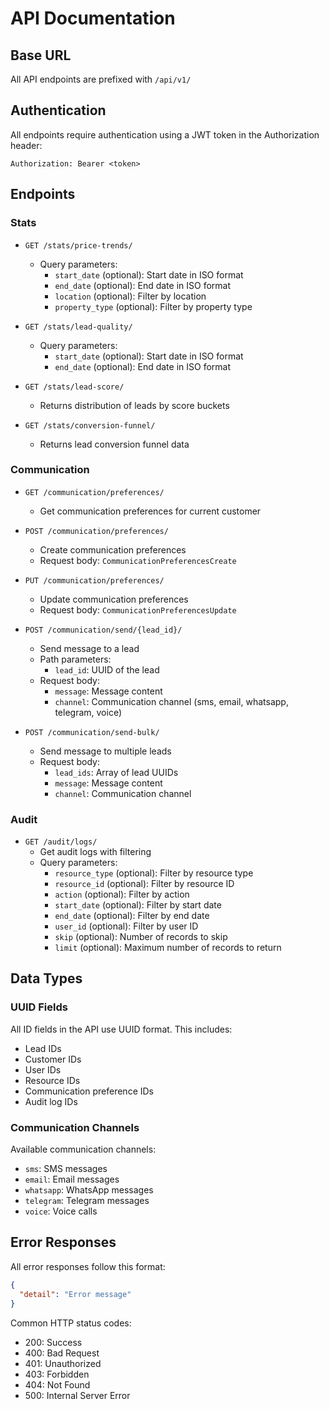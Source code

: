 # API Documentation

## Base URL
All API endpoints are prefixed with `/api/v1/`

## Authentication
All endpoints require authentication using a JWT token in the Authorization header:
```
Authorization: Bearer <token>
```

## Endpoints

### Stats
- `GET /stats/price-trends/`
  - Query parameters:
    - `start_date` (optional): Start date in ISO format
    - `end_date` (optional): End date in ISO format
    - `location` (optional): Filter by location
    - `property_type` (optional): Filter by property type

- `GET /stats/lead-quality/`
  - Query parameters:
    - `start_date` (optional): Start date in ISO format
    - `end_date` (optional): End date in ISO format

- `GET /stats/lead-score/`
  - Returns distribution of leads by score buckets

- `GET /stats/conversion-funnel/`
  - Returns lead conversion funnel data

### Communication
- `GET /communication/preferences/`
  - Get communication preferences for current customer

- `POST /communication/preferences/`
  - Create communication preferences
  - Request body: `CommunicationPreferencesCreate`

- `PUT /communication/preferences/`
  - Update communication preferences
  - Request body: `CommunicationPreferencesUpdate`

- `POST /communication/send/{lead_id}/`
  - Send message to a lead
  - Path parameters:
    - `lead_id`: UUID of the lead
  - Request body:
    - `message`: Message content
    - `channel`: Communication channel (sms, email, whatsapp, telegram, voice)

- `POST /communication/send-bulk/`
  - Send message to multiple leads
  - Request body:
    - `lead_ids`: Array of lead UUIDs
    - `message`: Message content
    - `channel`: Communication channel

### Audit
- `GET /audit/logs/`
  - Get audit logs with filtering
  - Query parameters:
    - `resource_type` (optional): Filter by resource type
    - `resource_id` (optional): Filter by resource ID
    - `action` (optional): Filter by action
    - `start_date` (optional): Filter by start date
    - `end_date` (optional): Filter by end date
    - `user_id` (optional): Filter by user ID
    - `skip` (optional): Number of records to skip
    - `limit` (optional): Maximum number of records to return

## Data Types

### UUID Fields
All ID fields in the API use UUID format. This includes:
- Lead IDs
- Customer IDs
- User IDs
- Resource IDs
- Communication preference IDs
- Audit log IDs

### Communication Channels
Available communication channels:
- `sms`: SMS messages
- `email`: Email messages
- `whatsapp`: WhatsApp messages
- `telegram`: Telegram messages
- `voice`: Voice calls

## Error Responses
All error responses follow this format:
```json
{
  "detail": "Error message"
}
```

Common HTTP status codes:
- 200: Success
- 400: Bad Request
- 401: Unauthorized
- 403: Forbidden
- 404: Not Found
- 500: Internal Server Error 